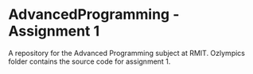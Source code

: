 # AdvancedProgramming - Assignment 1
A repository for the Advanced Programming subject at RMIT.
Ozlympics folder contains the source code for assignment 1.
